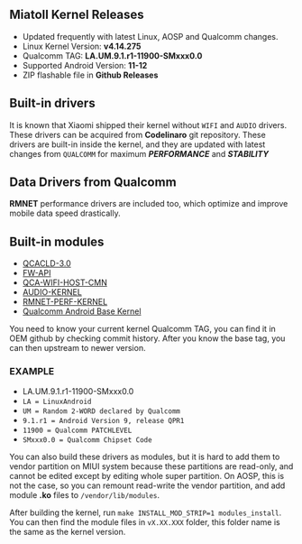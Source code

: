 ## Miatoll Kernel Releases
* Updated frequently with latest Linux, AOSP and Qualcomm changes.
* Linux Kernel Version: **v4.14.275**
* Qualcomm TAG: **LA.UM.9.1.r1-11900-SMxxx0.0**
* Supported Android Version: **11-12**
* ZIP flashable file in **Github Releases**
## Built-in drivers
It is known that Xiaomi shipped their kernel without `WIFI` and `AUDIO` drivers. These drivers can be acquired from **Codelinaro** git repository.
These drivers are built-in inside the kernel, and they are updated with latest changes from `QUALCOMM` for maximum ***PERFORMANCE*** and ***STABILITY***
## Data Drivers from Qualcomm
**RMNET** performance drivers are included too, which optimize and improve mobile data speed drastically.
## Built-in modules
* [QCACLD-3.0](https://git.codelinaro.org/clo/la/platform/vendor/qcom-opensource/wlan/qcacld-3.0)
* [FW-API](https://git.codelinaro.org/clo/la/platform/vendor/qcom-opensource/wlan/fw-api)
* [QCA-WIFI-HOST-CMN](https://git.codelinaro.org/clo/la/platform/vendor/qcom-opensource/wlan/qca-wifi-host-cmn)
* [AUDIO-KERNEL](https://git.codelinaro.org/clo/la/platform/vendor/opensource/audio-kernel)
* [RMNET-PERF-KERNEL](https://git.codelinaro.org/clo/la/platform/vendor/qcom-opensource/data-kernel)
* [Qualcomm Android Base Kernel](https://wiki.codelinaro.org/en/clo/la/release)

You need to know your current kernel Qualcomm TAG, you can find it in OEM github by checking commit history. After you know the base tag, you can then upstream to newer version.

### **EXAMPLE** 
* LA.UM.9.1.r1-11900-SMxxx0.0
* `LA = LinuxAndroid`
* `UM = Random 2-WORD declared by Qualcomm`
* `9.1.r1 = Android Version 9, release QPR1`
* `11900 = Qualcomm PATCHLEVEL`
* `SMxxx0.0 = Qualcomm Chipset Code`

You can also build these drivers as modules, but it is hard to add them to vendor partition on MIUI system because these partitions are read-only, and cannot be edited except by editing whole super partition.
On AOSP, this is not the case, so you can remount read-write the vendor partition, and add module **.ko** files to `/vendor/lib/modules`.

After building the kernel, run `make INSTALL_MOD_STRIP=1 modules_install`. You can then find the module files in `vX.XX.XXX` folder, this folder name is the same as the kernel version.
